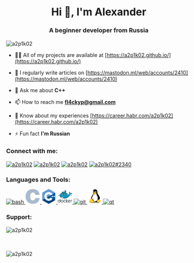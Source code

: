<h1 align="center">Hi 👋, I'm Alexander</h1>
<h3 align="center">A beginner developer from Russia</h3>

<p><img align="center" src="https://github-readme-stats.vercel.app/api/top-langs?username=a2p1k02&show_icons=true&locale=en&layout=compact" alt="a2p1k02" /></p>

- 👨‍💻 All of my projects are available at [https://a2p1k02.github.io/](https://a2p1k02.github.io/)

- 📝 I regularly write articles on [https://mastodon.ml/web/accounts/2410](https://mastodon.ml/web/accounts/2410)

- 💬 Ask me about **C++**

- 📫 How to reach me **fl4ckyp@gmail.com**

- 📄 Know about my experiences [https://career.habr.com/a2p1k02](https://career.habr.com/a2p1k02)

- ⚡ Fun fact **I'm Russian**

<h3 align="left">Connect with me:</h3>
<p align="left">
<a href="https://dev.to/a2p1k02" target="blank"><img align="center" src="https://cdn.jsdelivr.net/npm/simple-icons@3.0.1/icons/dev-dot-to.svg" alt="a2p1k02" height="30" width="40" /></a>
<a href="https://linkedin.com/in/a2p1k02" target="blank"><img align="center" src="https://cdn.jsdelivr.net/npm/simple-icons@3.0.1/icons/linkedin.svg" alt="a2p1k02" height="30" width="40" /></a>
<a href="https://instagram.com/a2p1k02" target="blank"><img align="center" src="https://cdn.jsdelivr.net/npm/simple-icons@3.0.1/icons/instagram.svg" alt="a2p1k02" height="30" width="40" /></a>
<a href="https://discord.gg/a2p1k02#2340" target="blank"><img align="center" src="https://cdn.jsdelivr.net/npm/simple-icons@3.0.1/icons/discord.svg" alt="a2p1k02#2340" height="30" width="40" /></a>
</p>

<h3 align="left">Languages and Tools:</h3>
<p align="left"> <a href="https://www.gnu.org/software/bash/" target="_blank"> <img src="https://www.vectorlogo.zone/logos/gnu_bash/gnu_bash-icon.svg" alt="bash" width="40" height="40"/> </a> <a href="https://www.cprogramming.com/" target="_blank"> <img src="https://raw.githubusercontent.com/devicons/devicon/master/icons/c/c-original.svg" alt="c" width="40" height="40"/> </a> <a href="https://www.w3schools.com/cpp/" target="_blank"> <img src="https://raw.githubusercontent.com/devicons/devicon/master/icons/cplusplus/cplusplus-original.svg" alt="cplusplus" width="40" height="40"/> </a> <a href="https://www.docker.com/" target="_blank"> <img src="https://raw.githubusercontent.com/devicons/devicon/master/icons/docker/docker-original-wordmark.svg" alt="docker" width="40" height="40"/> </a> <a href="https://git-scm.com/" target="_blank"> <img src="https://www.vectorlogo.zone/logos/git-scm/git-scm-icon.svg" alt="git" width="40" height="40"/> </a> <a href="https://www.linux.org/" target="_blank"> <img src="https://raw.githubusercontent.com/devicons/devicon/master/icons/linux/linux-original.svg" alt="linux" width="40" height="40"/> </a> <a href="https://www.qt.io/" target="_blank"> <img src="https://upload.wikimedia.org/wikipedia/commons/0/0b/Qt_logo_2016.svg" alt="qt" width="40" height="40"/> </a> </p>

<h3 align="left">Support:</h3>
<p><a href="https://www.buymeacoffee.com/a2p1k02"> <img align="left" src="https://cdn.buymeacoffee.com/buttons/v2/default-yellow.png" height="50" width="210" alt="a2p1k02" /></a></p><br><br><br>

<p><a href="https://liberapay.com/a2p1k02/donate"> <img align="left" src="https://liberapay.com/assets/widgets/donate.svg" alt="a2p1k02" /></a></p><br>
